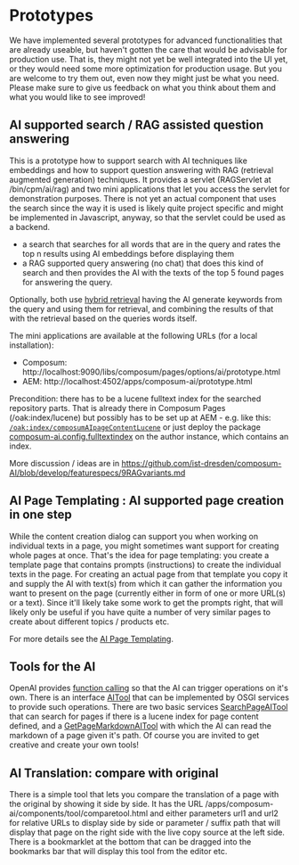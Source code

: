 # Prototypes

We have implemented several prototypes for advanced functionalities that are already useable, but haven't gotten the
care that would be advisable for production use. That is, they might not yet be well integrated into the UI yet, or
they would need some more optimization for production usage.
But you are welcome to try them out, even now they might just be what you need.
Please make sure to give us feedback on what you think about them and what you would like to see improved!

## AI supported search / RAG assisted question answering

This is a prototype how to support search with AI techniques like embeddings and how to support question answering with
RAG (retrieval augmented generation) techniques. It provides a servlet (RAGServlet at /bin/cpm/ai/rag) and two mini
applications that let you access the servlet for demonstration purposes. There is not yet an actual component that
uses the search since the way it is used is likely quite project specific and might be implemented in Javascript,
anyway, so that the servlet could be used as a backend.

- a search that searches for all words that are in the query and rates the top n results using AI embeddings before
  displaying them
- a RAG supported query answering (no chat) that does this kind of search and then provides the AI with the texts of the
  top 5 found pages for answering the query.

Optionally, both use 
[hybrid retrieval](https://generativeai.pub/advanced-rag-retrieval-strategies-hybrid-retrieval-997d39659720)
having the AI generate keywords from the query and using them for retrieval, and combining the results of that with the 
retrieval based on the queries words itself.

The mini applications are available at the following URLs (for a local installation):

- Composum: http://localhost:9090/libs/composum/pages/options/ai/prototype.html
- AEM: http://localhost:4502/apps/composum-ai/prototype.html

Precondition: there has to be a lucene fulltext index for the searched repository parts. That is already there in
Composum Pages (/oak:index/lucene) but possibly has to be set up at AEM - e.g. like this:
[`/oak:index/composumAIpageContentLucene`](https://github.com/ist-dresden/composum-AI/blob/develop/aem/tools/config.fulltextindex/src/main/content/jcr_root/_oak_index/composumAIpageContentLucene/.content.xml)
or just deploy the package
[composum-ai.config.fulltextindex](https://central.sonatype.com/artifact/com.composum.ai.aem.tools/composum-ai.config.fulltextindex)
on the author instance, which contains an index.

More discussion / ideas are in
https://github.com/ist-dresden/composum-AI/blob/develop/featurespecs/9RAGvariants.md

## AI Page Templating : AI supported page creation in one step

While the content creation dialog can support you when working on individual texts in a page, you might sometimes
want support for creating whole pages at once. That's the idea for page templating: you create a template page that
contains prompts (instructions) to create the individual texts in the page. For creating an actual page from that
template you copy it and supply the AI with text(s) from which it can gather the information you want to present on the 
page (currently either in form of one or more URL(s) or a text).
Since it'll likely take some work to get the prompts right, that will likely only be useful if you have quite a
number of very similar pages to create about different topics / products etc.

For more details see the [AI Page Templating](aiPageTemplating.md).

## Tools for the AI

OpenAI provides [function calling](https://platform.openai.com/docs/guides/function-calling) so that the AI can trigger
operations on it's own. There is an interface 
[AITool](https://github.com/ist-dresden/composum-AI/blob/develop/backend/slingbase/src/main/java/com/composum/ai/backend/slingbase/experimential/AITool.java)
that can be implemented by OSGI services to provide such operations. There are two basic services
[SearchPageAITool](https://github.com/ist-dresden/composum-AI/blob/develop/backend/slingbase/src/main/java/com/composum/ai/backend/slingbase/experimential/impl/SearchPageAITool.java)
that can search for pages if there is a lucene index for page content defined, and a
[GetPageMarkdownAITool](https://github.com/ist-dresden/composum-AI/blob/develop/backend/slingbase/src/main/java/com/composum/ai/backend/slingbase/experimential/impl/GetPageMarkdownAITool.java)
with which the AI can read the markdown of a page given it's path. Of course you are invited to get creative and create
your own tools!

## AI Translation: compare with original

There is a simple tool that lets you compare the translation of a page with the original by showing it side by side.
It has the URL /apps/composum-ai/components/tool/comparetool.html and either parameters url1 and url2 for
relative URLs to display side by side or parameter / suffix path that will display that page on the right side
with the live copy source at the left side. There is a bookmarklet at the bottom that can be dragged into the
bookmarks bar that will display this tool from the editor etc.
